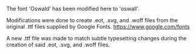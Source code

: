 The font 'Oswald' has been modified here to 'oswall'.

Modifications were done to create .eot, .svg, and .woff files from the original .ttf files supplied by Google Fonts. <https://www.google.com/fonts>

A new .ttf file was made to match subtle typesetting changes during the creation of said .eot, .svg, and .woff files.